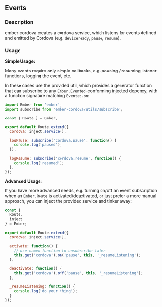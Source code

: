 ## Events

### Description

ember-cordova creates a cordova service, which listens for
events defined and emitted by Cordova (e.g. `deviceready`, `pause`, `resume`).

### Usage

**Simple Usage:**

Many events require only simple callbacks, e.g. pausing / resuming listener
functions, logging the event, etc.

In these cases use the provided util, which provides a generator function that
can subscribe to any `Ember.Evented`-conforming injected depency, with a
function signature matching `Evented.on`:

```js
import Ember from 'ember';
import subscribe from 'ember-cordova/utils/subscribe';

const { Route } = Ember;

export default Route.extend({
  cordova: inject.service(),

  logPause: subscribe('cordova.pause', function() {
    console.log('paused');
  }),

  logResume: subscribe('cordova.resume', function() {
    console.log('resumed');
  },
});
```

**Advanced Usage:**

If you have more advanced needs, e.g. turning on/off an event subscription when
an `Ember.Route` is activated/deactivated, or just prefer a more manual
approach, you can inject the provided service and tinker away:

```javascript
const {
  Route,
  inject
} = Ember;

export default Route.extend({
  cordova: inject.service(),

  activate: function() {
    // use named function to unsubscribe later
    this.get('cordova').on('pause', this, '_resumeListening');
  },

  deactivate: function() {
    this.get('cordova').off('pause', this, '_resumeListening');
  },

  _resumeListening: function() {
    console.log('do your thing');
  }
});
```

